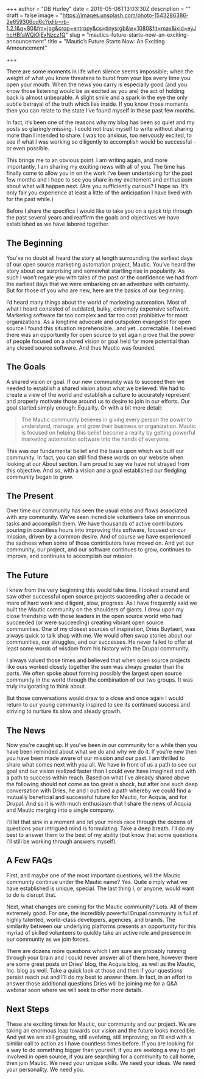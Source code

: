 +++
author = "DB Hurley"
date = 2019-05-08T13:03:30Z
description = ""
draft = false
image = "https://images.unsplash.com/photo-1543286386-2e659306cd6c?ixlib=rb-1.2.1&q=80&fm=jpg&crop=entropy&cs=tinysrgb&w=1080&fit=max&ixid=eyJhcHBfaWQiOjExNzczfQ"
slug = "mautics-future-starts-now-an-exciting-announcement"
title = "Mautic’s Future Starts Now: An Exciting Announcement"

+++


There are some moments in life when silence seems impossible; when the weight of what you know threatens to burst from your lips every time you open your mouth. When the news you carry is especially good (and you know those listening would be as excited as you are) the act of holding back is almost unbearable. A slight smile and a spark in the eye the only subtle betrayal of the truth which lies inside. If you know those moments then you can relate to the state I’ve found myself in these past few months.

In fact, it’s been one of the reasons why my blog has been so quiet and my posts so glaringly missing. I could not trust myself to write without sharing more than I intended to share. I was too anxious, too nervously excited, to see if what I was working so diligently to accomplish would be successful - or even possible.

This brings me to an obvious point. I am writing again, and more importantly, I am sharing my exciting news with all of you. The time has finally come to allow you in on the work I’ve been undertaking for the past few months and I hope to see you share in my excitement and enthusiasm about what will happen next. (Are you sufficiently curious? I hope so. It’s only fair you experience at least a little of the anticipation I have lived with for the past while.)

Before I share the specifics I would like to take you on a quick trip through the past several years and reaffirm the goals and objectives we have established as we have labored together.

## The Beginning

You’ve no doubt all heard the story at length surrounding the earliest days of our open source marketing automation project, Mautic. You’ve heard the story about our surprising and somewhat startling rise in popularity. As such I won’t regale you with tales of the past or the confidence we had from the earliest days that we were embarking on an adventure with certainty. But for those of you who are new, here are the basics of our beginning.

I’d heard many things about the world of marketing automation. Most of what I heard consisted of outdated, bulky, extremely expensive software. Marketing software far too complex and far too cost prohibitive for most organizations. As a longtime advocate and outspoken evangelist for open source I found this situation reprehensible...and yet...correctable. I believed there was an opportunity for open source to yet again prove that the power of people focused on a shared vision or goal held far more potential than any closed source software. And thus Mautic was founded.

## The Goals

A shared vision or goal. If our new community was to succeed then we needed to establish a shared vision about what we believed. We had to create a view of the world and establish a culture to accurately represent and properly motivate those around us to desire to join in our efforts. Our goal started simply enough: Equality. Or with a bit more detail:

> The Mautic community believes in giving every person the power to understand, manage, and grow their business or organization. Mautic is focused on helping this belief become a reality by getting powerful marketing automation software into the hands of everyone.

This was our fundamental belief and the basis upon which we built our community. In fact, you can still find these words on our website when looking at our About section. I am proud to say we have not strayed from this objective. And so, with a vision and a goal established our fledgling community began to grow.

## The Present

Over time our community has seen the usual ebbs and flows associated with any community. We’ve seen incredible volunteers take on enormous tasks and accomplish them. We have thousands of active contributors pouring in countless hours into improving this software, focused on our mission, driven by a common desire. And of course we have experienced the sadness when some of those contributors have moved on. And yet our community, our project, and our software continues to grow, continues to improve, and continues to accomplish our mission.

## The Future

I knew from the very beginning this would take time. I looked around and saw other successful open source projects succeeding after a decade or more of hard work and diligent, slow, progress. As I have frequently said we built the Mautic community on the shoulders of giants. I drew upon my close friendship with those leaders in the open source world who had succeeded (or were succeeding) creating vibrant open source communities. One of my closest sources of inspiration, Dries Buytaert, was always quick to talk shop with me. We would often swap stories about our communities, our struggles, and our successes. He never failed to offer at least some words of wisdom from his history with the Drupal community.

I always valued those times and believed that when open source projects like ours worked closely together the sum was always greater than the parts. We often spoke about forming possibly the largest open source community in the world through the combination of our two groups. It was truly invigorating to think about.

But those conversations would draw to a close and once again I would return to our young community inspired to see its continued success and striving to nurture its slow and steady growth.

## The News

Now you’re caught up. If you’ve been in our community for a while then you have been reminded about what we do and why we do it. If you’re new then you have been made aware of our mission and our past. I am thrilled to share what comes next with you all. We have in front of us a path to see our goal and our vision realized faster than I could ever have imagined and with a path to success within reach. Based on what I’ve already shared above the following should not come as too great a shock, but after one such deep conversation with Dries, he and I outlined a path whereby we could find a mutually beneficial and successful future for Mautic, for Acquia, and for Drupal. And so it is with much enthusiasm that I share the news of Acquia and Mautic merging into a single company.

I’ll let that sink in a moment and let your minds race through the dozens of questions your intrigued mind is formulating. Take a deep breath. I’ll do my best to answer them to the best of my ability (but know that some questions I’ll still be working through answers myself).

## A Few FAQs

First, and maybe one of the most important questions, will the Mautic community continue under the Mautic name? Yes. Quite simply what we have established is unique, special. The last thing I, or anyone, would want to do is disrupt that.

Next, what changes are coming for the Mautic community? Lots. All of them extremely good. For one, the incredibly powerful Drupal community is full of highly talented, world-class developers, agencies, and brands. The similarity between our underlying platforms presents an opportunity for this myriad of skilled volunteers to quickly take an active role and presence in our community as we join forces.

There are dozens more questions which I am sure are probably running through your brain and I could never answer all of them here, however there are some great posts on Dries’ blog, the Acquia blog, as well as the Mautic, Inc. blog as well. Take a quick look at those and then if your questions persist reach out and I’ll do my best to answer them. In fact, in an effort to answer those additional questions Dries will be joining me for a Q&A webinar soon where we will seek to offer more details.

## Next Steps

These are exciting times for Mautic, our community and our project. We are taking an enormous leap towards our vision and the future looks incredible. And yet we are still growing, still evolving, still improving; so I’ll end with a similar call to action as I have countless times before. If you are looking for a way to do something bigger than yourself, if you are seeking a way to get involved in open source, if you are searching for a community to call home, then join Mautic. We need your unique skills. We need your ideas. We need your personality. We need you.

